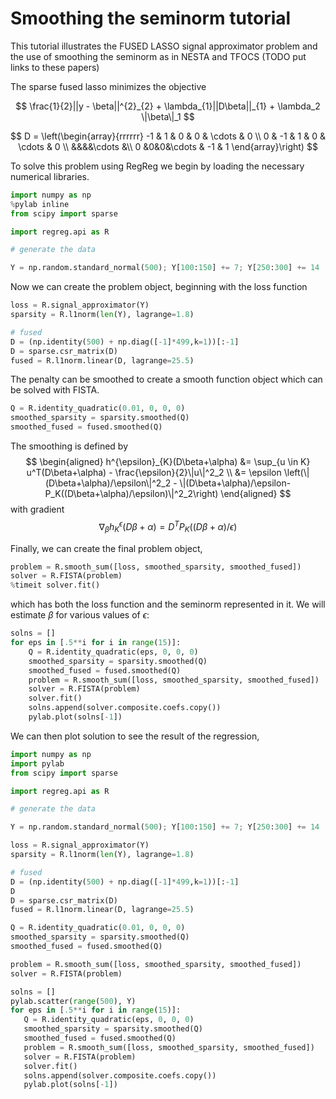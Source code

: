 # Smoothing the seminorm tutorial

This tutorial illustrates the FUSED LASSO signal approximator problem
and the use of smoothing the seminorm as in NESTA and TFOCS (TODO put links to these papers)

The sparse fused lasso minimizes the objective

$$
\frac{1}{2}||y - \beta||^{2}_{2} + \lambda_{1}||D\beta||_{1} + \lambda_2 \|\beta\|_1
$$

$$
D = \left(\begin{array}{rrrrrr} -1 & 1 & 0 & 0 & \cdots & 0 \\ 
0 & -1 & 1 & 0 & \cdots & 0 \\ &&&&\cdots &\\ 0 &0&0&\cdots & -1 & 1 \end{array}\right)
$$

To solve this problem using RegReg we begin by loading the necessary numerical libraries. 

```python
import numpy as np
%pylab inline
from scipy import sparse

import regreg.api as R

# generate the data

Y = np.random.standard_normal(500); Y[100:150] += 7; Y[250:300] += 14
```

Now we can create the problem object, beginning with the loss function

```python
loss = R.signal_approximator(Y)
sparsity = R.l1norm(len(Y), lagrange=1.8)

# fused
D = (np.identity(500) + np.diag([-1]*499,k=1))[:-1]
D = sparse.csr_matrix(D)
fused = R.l1norm.linear(D, lagrange=25.5)
```

The penalty can be smoothed to create a 
smooth function object which can be solved with FISTA.

```python
Q = R.identity_quadratic(0.01, 0, 0, 0)
smoothed_sparsity = sparsity.smoothed(Q)
smoothed_fused = fused.smoothed(Q)
```

The smoothing is defined by
$$
\begin{aligned}
h^{\epsilon}_{K}(D\beta+\alpha) &= \sup_{u \in K} u^T(D\beta+\alpha) - \frac{\epsilon}{2}\|u\|^2_2 \\
&= \epsilon \left(\|(D\beta+\alpha)/\epsilon\|^2_2 - \|(D\beta+\alpha)/\epsilon-P_K((D\beta+\alpha)/\epsilon)\|^2_2\right)
\end{aligned}
$$
with gradient
$$
\nabla_{\beta} h^{\epsilon}_{K}(D\beta+\alpha) = D^TP_K((D\beta+\alpha)/\epsilon)
$$

Finally, we can create the final problem object,

```python
problem = R.smooth_sum([loss, smoothed_sparsity, smoothed_fused])
solver = R.FISTA(problem)
%timeit solver.fit()
```

which has both the loss function and the seminorm represented in it. 
We will estimate $\beta$ for various values of $\epsilon$:

```python
solns = []
for eps in [.5**i for i in range(15)]:
    Q = R.identity_quadratic(eps, 0, 0, 0)
    smoothed_sparsity = sparsity.smoothed(Q)
    smoothed_fused = fused.smoothed(Q)
    problem = R.smooth_sum([loss, smoothed_sparsity, smoothed_fused])
    solver = R.FISTA(problem)
    solver.fit()
    solns.append(solver.composite.coefs.copy())
    pylab.plot(solns[-1])
```

We can then plot solution to see the result of the regression,

```python
import numpy as np
import pylab	
from scipy import sparse

import regreg.api as R

# generate the data

Y = np.random.standard_normal(500); Y[100:150] += 7; Y[250:300] += 14

loss = R.signal_approximator(Y)
sparsity = R.l1norm(len(Y), lagrange=1.8)

# fused
D = (np.identity(500) + np.diag([-1]*499,k=1))[:-1]
D
D = sparse.csr_matrix(D)
fused = R.l1norm.linear(D, lagrange=25.5)

Q = R.identity_quadratic(0.01, 0, 0, 0)
smoothed_sparsity = sparsity.smoothed(Q)
smoothed_fused = fused.smoothed(Q)

problem = R.smooth_sum([loss, smoothed_sparsity, smoothed_fused])
solver = R.FISTA(problem)

solns = []
pylab.scatter(range(500), Y)
for eps in [.5**i for i in range(15)]:
   Q = R.identity_quadratic(eps, 0, 0, 0)
   smoothed_sparsity = sparsity.smoothed(Q)
   smoothed_fused = fused.smoothed(Q)
   problem = R.smooth_sum([loss, smoothed_sparsity, smoothed_fused])
   solver = R.FISTA(problem)
   solver.fit()
   solns.append(solver.composite.coefs.copy())
   pylab.plot(solns[-1])
```
